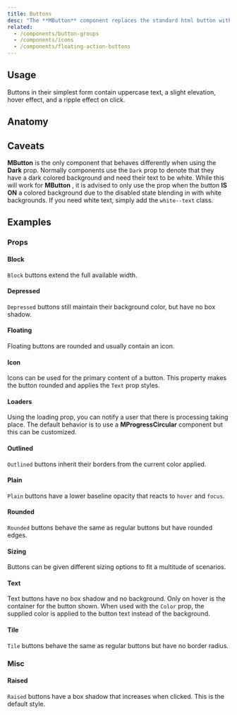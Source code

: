 ```yaml
---
title: Buttons
desc: "The **MButton** component replaces the standard html button with a material design theme and a multitude of options. Any color helper class can be used to alter the background or text color."
related:
  - /components/button-groups
  - /components/icons
  - /components/floating-action-buttons
---
```


## Usage

Buttons in their simplest form contain uppercase text, a slight elevation, hover effect, and a ripple effect on click.

<buttons-usage></buttons-usage>

## Anatomy

## Caveats

<!--alert:warning--> 
**MButton** is the only component that behaves differently when using the **Dark** prop. Normally components use the `Dark` prop to denote that they have a dark colored background and need their text to be white. While this will work
for **MButton** , it is advised to only use the prop when the button **IS ON** a colored background due to the disabled state
blending in with white backgrounds. If you need white text, simply add the `white--text` class.

## Examples

### Props

#### Block

`Block` buttons extend the full available width.

<masa-example file="Examples.buttons.Block"></masa-example>

#### Depressed

`Depressed` buttons still maintain their background color, but have no box shadow.

<masa-example file="Examples.buttons.Depressed"></masa-example>

#### Floating

Floating buttons are rounded and usually contain an icon.

<masa-example file="Examples.buttons.Floating"></masa-example>

#### Icon

Icons can be used for the primary content of a button. This property makes the button rounded and applies the `Text`
prop styles.

<masa-example file="Examples.buttons.Icon"></masa-example>

#### Loaders

Using the loading prop, you can notify a user that there is processing taking place. The default behavior is to use
a **MProgressCircular** component but this can be customized.

<masa-example file="Examples.buttons.Loaders"></masa-example>

#### Outlined

`Outlined` buttons inherit their borders from the current color applied.

<masa-example file="Examples.buttons.Outlined"></masa-example>

#### Plain

`Plain` buttons have a lower baseline opacity that reacts to `hover` and `focus`.

<masa-example file="Examples.buttons.Plain"></masa-example>

#### Rounded

`Rounded` buttons behave the same as regular buttons but have rounded edges.

<masa-example file="Examples.buttons.Rounded"></masa-example>

#### Sizing

Buttons can be given different sizing options to fit a multitude of scenarios.

<masa-example file="Examples.buttons.Size"></masa-example>

#### Text

Text buttons have no box shadow and no background. Only on hover is the container for the button shown. When used with
the `Color` prop, the supplied color is applied to the button text instead of the background.

<masa-example file="Examples.buttons.Text"></masa-example>

#### Tile

`Tile` buttons behave the same as regular buttons but have no border radius.

<masa-example file="Examples.buttons.Tile"></masa-example>

### Misc

#### Raised

`Raised` buttons have a box shadow that increases when clicked. This is the default style.

<masa-example file="Examples.buttons.Raised"></masa-example>


